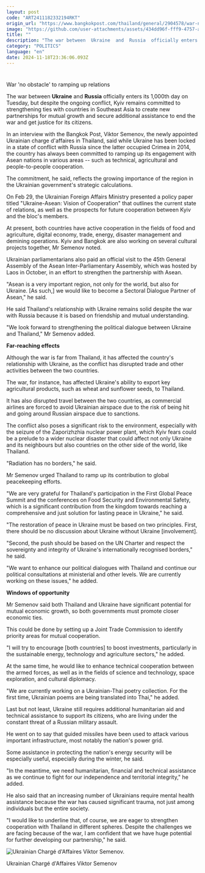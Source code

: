 ```yaml
---
layout: post
code: "ART2411182332194RKT"
origin_url: "https://www.bangkokpost.com/thailand/general/2904578/war-no-obstacle-to-ramping-up-relations"
image: "https://github.com/user-attachments/assets/434dd96f-fff9-4757-abd9-7fc9d76305bf"
title: ""
description: "The war between  Ukraine  and  Russia  officially enters its 1,000th day on Tuesday, but despite the ongoing conflict, Kyiv remains committed to strengthening ties with countries in Southeast Asia to create new partnerships for mutual growth and secure additional assistance to end the war and get justice for its citizens."
category: "POLITICS"
language: "en"
date: 2024-11-18T23:36:06.093Z
---
```


# 

War 'no obstacle' to ramping up relations

The war between **Ukraine** and **Russia** officially enters its 1,000th day on Tuesday, but despite the ongoing conflict, Kyiv remains committed to strengthening ties with countries in Southeast Asia to create new partnerships for mutual growth and secure additional assistance to end the war and get justice for its citizens.

In an interview with the Bangkok Post, Viktor Semenov, the newly appointed Ukrainian charge d'affaires in Thailand, said while Ukraine has been locked in a state of conflict with Russia since the latter occupied Crimea in 2014, the country has always been committed to ramping up its engagement with Asean nations in various areas -- such as technical, agricultural and people-to-people cooperation.

The commitment, he said, reflects the growing importance of the region in the Ukrainian government's strategic calculations.

On Feb 29, the Ukrainian Foreign Affairs Ministry presented a policy paper titled "Ukraine-Asean: Vision of Cooperation" that outlines the current state of relations, as well as the prospects for future cooperation between Kyiv and the bloc's members.

At present, both countries have active cooperation in the fields of food and agriculture, digital economy, trade, energy, disaster management and demining operations. Kyiv and Bangkok are also working on several cultural projects together, Mr Semenov noted.

Ukrainian parliamentarians also paid an official visit to the 45th General Assembly of the Asean Inter-Parliamentary Assembly, which was hosted by Laos in October, in an effort to strengthen the partnership with Asean.

"Asean is a very important region, not only for the world, but also for Ukraine. \[As such,\] we would like to become a Sectoral Dialogue Partner of Asean," he said.

He said Thailand's relationship with Ukraine remains solid despite the war with Russia because it is based on friendship and mutual understanding.

"We look forward to strengthening the political dialogue between Ukraine and Thailand," Mr Semenov added.

**Far-reaching effects**

Although the war is far from Thailand, it has affected the country's relationship with Ukraine, as the conflict has disrupted trade and other activities between the two countries.

The war, for instance, has affected Ukraine's ability to export key agricultural products, such as wheat and sunflower seeds, to Thailand.

It has also disrupted travel between the two countries, as commercial airlines are forced to avoid Ukrainian airspace due to the risk of being hit and going around Russian airspace due to sanctions.

The conflict also poses a significant risk to the environment, especially with the seizure of the Zaporizhzhia nuclear power plant, which Kyiv fears could be a prelude to a wider nuclear disaster that could affect not only Ukraine and its neighbours but also countries on the other side of the world, like Thailand.

"Radiation has no borders," he said.

Mr Semenov urged Thailand to ramp up its contribution to global peacekeeping efforts.

"We are very grateful for Thailand's participation in the First Global Peace Summit and the conferences on Food Security and Environmental Safety, which is a significant contribution from the kingdom towards reaching a comprehensive and just solution for lasting peace in Ukraine," he said.

"The restoration of peace in Ukraine must be based on two principles. First, there should be no discussion about Ukraine without Ukraine \[involvement\].

"Second, the push should be based on the UN Charter and respect the sovereignty and integrity of Ukraine's internationally recognised borders," he said.

"We want to enhance our political dialogues with Thailand and continue our political consultations at ministerial and other levels. We are currently working on these issues," he added.

**Windows of opportunity**

Mr Semenov said both Thailand and Ukraine have significant potential for mutual economic growth, so both governments must promote closer economic ties.

This could be done by setting up a Joint Trade Commission to identify priority areas for mutual cooperation.

"I will try to encourage \[both countries\] to boost investments, particularly in the sustainable energy, technology and agriculture sectors," he added.

At the same time, he would like to enhance technical cooperation between the armed forces, as well as in the fields of science and technology, space exploration, and cultural diplomacy.

"We are currently working on a Ukrainian-Thai poetry collection. For the first time, Ukrainian poems are being translated into Thai," he added.

Last but not least, Ukraine still requires additional humanitarian aid and technical assistance to support its citizens, who are living under the constant threat of a Russian military assault.

He went on to say that guided missiles have been used to attack various important infrastructure, most notably the nation's power grid.

Some assistance in protecting the nation's energy security will be especially useful, especially during the winter, he said.

"In the meantime, we need humanitarian, financial and technical assistance as we continue to fight for our independence and territorial integrity," he added.

He also said that an increasing number of Ukrainians require mental health assistance because the war has caused significant trauma, not just among individuals but the entire society.

"I would like to underline that, of course, we are eager to strengthen cooperation with Thailand in different spheres. Despite the challenges we are facing because of the war, I am confident that we have huge potential for further developing our partnership," he said.

![Ukrainian Chargé d'Affaires Viktor Semenov.](https://github.com/user-attachments/assets/054fc445-c983-42b5-9214-60a729b6c166)

Ukrainian Chargé d'Affaires Viktor Semenov